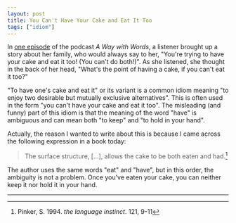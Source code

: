 ```yaml
---
layout: post
title: You Can't Have Your Cake and Eat It Too
tags: ["idiom"]
---
```


In [one episode](https://www.waywordradio.org/love-bites/) of the podcast *A Way with Words*, a listener brought up a story about her family, who would always say to her, "You're trying to have your cake and eat it too! (You can't do both!)". As she listened, she thought in the back of her head, "What's the point of having a cake, if you can't eat it too?"

"To have one's cake and eat it" or its variant is a common idiom meaning "to enjoy two desirable but mutually exclusive alternatives". This is often used in the form "you can't have your cake and eat it too". The misleading (and funny) part of this idiom is that the meaning of the word "have" is ambiguous and can mean both "to keep" and "to hold in your hand".

Actually, the reason I wanted to write about this is because I came across the following expression in a book today:

> The surface structure, [...], allows the cake to be both eaten and had.[^quote]

The author uses the same words "eat" and "have", but in this order, the ambiguity is not a problem. Once you've eaten your cake, you can neither keep it nor hold it in your hand.

---
[^quote]: Pinker, S. 1994. *the language instinct*. 121, 9-11
